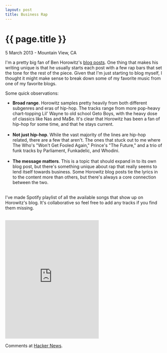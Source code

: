 ```yaml
---
layout: post
title: Business Rap
---
```


{{ page.title }}
================

<p class="meta">5 March 2013 - Mountain View, CA</p>

I'm a pretty big fan of Ben Horowitz's [blog posts](http://bhorowitz.com/).  One thing that makes his writing unique is that he usually starts each post with a few rap bars that set the tone for the rest of the piece.  Given that I'm just starting to blog myself, I thought it might make sense to break down some of my favorite music from one of my favorite blogs.  

Some quick observations:

<ul>
 
<li><strong>Broad range</strong>.  Horowitz samples pretty heavily from both different subgenres and eras of hip-hop.  The tracks range from more pop-heavy chart-topping Lil' Wayne to old school Geto Boys, with the heavy dose of classics like Nas and Ma$e.  It's clear that Horowitz has been a fan of hip-hop for some time, and that he stays current.</li>  
<br>
<li><strong>Not just hip-hop</strong>.  While the vast majority of the lines are hip-hop related, there are a few that aren't.  The ones that stuck out to me where The Who's "Won't Get Fooled Again," Prince's "The Future," and a trio of funk tracks by Parliament, Funkadelic, and Whodini.</li>  
<br>
<li><strong>The message matters</strong>.  This is a topic that should expand in to its own blog post, but there's something unique about rap that really seems to lend itself towards business.  Some Horowitz blog posts tie the lyrics in to the content more than others, but there's always a core connection between the two.</li>
<br>
</ul>

I've made Spotify playlist of all the available songs that show up on Horowitz's blog.  It's collaborative so feel free to add any tracks if you find them missing.  

<br>

<iframe src="https://embed.spotify.com/?uri=spotify:user:jwb119:playlist:46hFEzIClFpchpdHlZ6XXr" width="300" height="380" frameborder="0" allowtransparency="true"></iframe>

Comments at [Hacker News](http://news.ycombinator.com/item?id=5328267).
